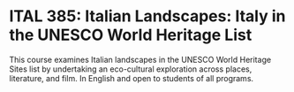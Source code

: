 # ITAL 385: Italian Landscapes: Italy in the UNESCO World Heritage List

This course examines Italian landscapes in the UNESCO World Heritage Sites list by undertaking an eco-cultural exploration across places, literature, and film. In English and open to students of all programs.